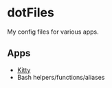 # dotFiles
My config files for various apps.

## Apps
   - [Kitty](https://sw.kovidgoyal.net/kitty/)
   - Bash helpers/functions/aliases
